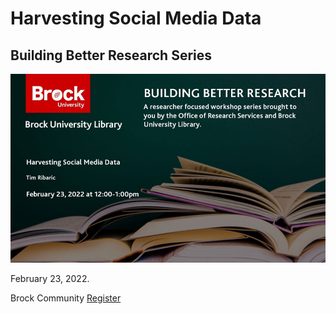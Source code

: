 # Harvesting Social Media Data

## Building Better Research Series

![eb_splash.jpg](eb_splash.jpg)

February 23, 2022.

Brock Community [Register](https://experiencebu.brocku.ca/event/190607)